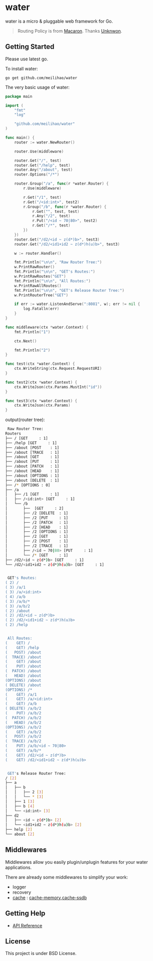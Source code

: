 # water

water is a micro & pluggable web framework for Go.

> Routing Policy is from [Macaron](github.com/go-macaron/macaron). Thanks [Unknwon](https://github.com/Unknwon).

## Getting Started

Please use latest go.

To install water:

	go get github.com/meilihao/water

The very basic usage of water:

```go
package main

import (
	"fmt"
	"log"

	"github.com/meilihao/water"
)

func main() {
	router := water.NewRouter()

	router.Use(middleware)

	router.Get("/", test)
	router.Get("/help", test)
	router.Any("/about", test)
	router.Options("/*")

	router.Group("/a", func(r *water.Router) {
		r.Use(middleware)

		r.Get("/1", test)
		r.Get("/<id:int>", test2)
		r.Group("/b", func(r *water.Router) {
			r.Get("", test, test)
			r.Any("/2", test)
			r.Put("/<id ~ 70|80>", test2)
			r.Get("/*", test)
		})
	})
	router.Get("/d2/<id ~ z(d*)b>", test3)
	router.Get("/d2/<id1+id2 ~ z(d*)h(u)b>", test3)

	w := router.Handler()

	fmt.Println("\n\n", "Raw Router Tree:")
	w.PrintRawRouter()
	fmt.Println("\n\n", "GET's Routes:")
	w.PrintRawRoutes("GET")
	fmt.Println("\n\n", "All Routes:")
	w.PrintRawAllRoutes()
	fmt.Println("\n\n", "GET's Release Router Tree:")
	w.PrintRouterTree("GET")

	if err := water.ListenAndServe(":8081", w); err != nil {
		log.Fatalln(err)
	}
}

func middleware(ctx *water.Context) {
	fmt.Println("1")

	ctx.Next()

	fmt.Println("2")
}

func test(ctx *water.Context) {
	ctx.WriteString(ctx.Request.RequestURI)
}

func test2(ctx *water.Context) {
	ctx.WriteJson(ctx.Params.MustInt("id"))
}

func test3(ctx *water.Context) {
	ctx.WriteJson(ctx.Params)
}
```

output(router tree):
```sh
 Raw Router Tree:
Routers
├── / [GET     : 1]
├── /help [GET     : 1]
├── /about [POST    : 1]
├── /about [TRACE   : 1]
├── /about [GET     : 1]
├── /about [PUT     : 1]
├── /about [PATCH   : 1]
├── /about [HEAD    : 1]
├── /about [OPTIONS : 1]
├── /about [DELETE  : 1]
├── /* [OPTIONS : 0]
├── /a
│   ├── /1 [GET     : 1]
│   ├── /<id:int> [GET     : 1]
│   └── /b
│       ├──  [GET     : 2]
│       ├── /2 [DELETE  : 1]
│       ├── /2 [PUT     : 1]
│       ├── /2 [PATCH   : 1]
│       ├── /2 [HEAD    : 1]
│       ├── /2 [OPTIONS : 1]
│       ├── /2 [GET     : 1]
│       ├── /2 [POST    : 1]
│       ├── /2 [TRACE   : 1]
│       ├── /<id ~ 70|80> [PUT     : 1]
│       └── /* [GET     : 1]
├── /d2/<id ~ z(d*)b> [GET     : 1]
└── /d2/<id1+id2 ~ z(d*)h(u)b> [GET     : 1]


 GET's Routes:
( 2) /
( 3) /a/1
( 3) /a/<id:int>
( 4) /a/b
( 3) /a/b/*
( 3) /a/b/2
( 2) /about
( 2) /d2/<id ~ z(d*)b>
( 2) /d2/<id1+id2 ~ z(d*)h(u)b>
( 2) /help


 All Routes:
(    GET) /
(    GET) /help
(   POST) /about
(  TRACE) /about
(    GET) /about
(    PUT) /about
(  PATCH) /about
(   HEAD) /about
(OPTIONS) /about
( DELETE) /about
(OPTIONS) /*
(    GET) /a/1
(    GET) /a/<id:int>
(    GET) /a/b
( DELETE) /a/b/2
(    PUT) /a/b/2
(  PATCH) /a/b/2
(   HEAD) /a/b/2
(OPTIONS) /a/b/2
(    GET) /a/b/2
(   POST) /a/b/2
(  TRACE) /a/b/2
(    PUT) /a/b/<id ~ 70|80>
(    GET) /a/b/*
(    GET) /d2/<id ~ z(d*)b>
(    GET) /d2/<id1+id2 ~ z(d*)h(u)b>


 GET's Release Router Tree:
/ [2]
├── a
│   ├── b
│   │   ├── 2 [3]
│   │   └── * [3]
│   ├── 1 [3]
│   ├── b [4]
│   └── <id:int> [3]
├── d2
│   ├── <id ~ z(d*)b> [2]
│   └── <id1+id2 ~ z(d*)h(u)b> [2]
├── help [2]
└── about [2]
```

## Middlewares

Middlewares allow you easily plugin/unplugin features for your water applications.

There are already some middlewares to simplify your work:

- logger
- recovery
- [cache](https://github.com/meilihao/water-contrib/tree/master/cache) : [cache-memory](https://github.com/meilihao/water-contrib/tree/master/cache),[cache-ssdb](https://github.com/meilihao/water-contrib/tree/master/cache/ssdb)

## Getting Help

- [API Reference](https://gowalker.org/github.com/meilihao/water)

## License

This project is under BSD License.
